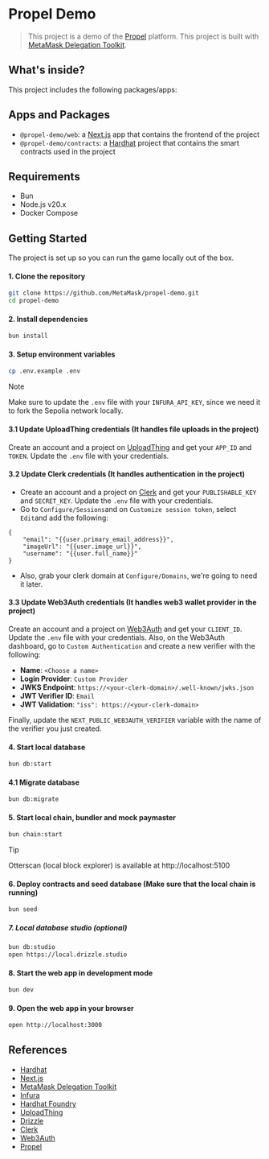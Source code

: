 # Propel Demo

> This project is a demo of the [Propel](https://propelevents.io/) platform. This project is built with [MetaMask Delegation Toolkit](https://docs.gator.metamask.io/).

## What's inside?

This project includes the following packages/apps:

## Apps and Packages

- `@propel-demo/web`: a [Next.js](https://nextjs.org/) app that contains the frontend of the project
- `@propel-demo/contracts`: a [Hardhat](https://hardhat.org/) project that contains the smart contracts used in the project

## Requirements

- Bun
- Node.js v20.x
- Docker Compose

## Getting Started

The project is set up so you can run the game locally out of the box.

#### 1. Clone the repository

```bash
git clone https://github.com/MetaMask/propel-demo.git
cd propel-demo
```

#### 2. Install dependencies

```bash
bun install
```

#### 3. Setup environment variables

```bash
cp .env.example .env
```

> [!NOTE]
> Make sure to update the `.env` file with your `INFURA_API_KEY`, since we need it to fork the Sepolia network locally.

#### 3.1 Update UploadThing credentials (It handles file uploads in the project)

Create an account and a project on [UploadThing](https://uploadthing.com/) and get your `APP_ID` and `TOKEN`. Update the `.env` file with your credentials.

#### 3.2 Update Clerk credentials (It handles authentication in the project)

- Create an account and a project on [Clerk](https://clerk.com/) and get your `PUBLISHABLE_KEY` and `SECRET_KEY`. Update the `.env` file with your credentials.
- Go to `Configure/Sessions`and on `Customize session token`, select `Edit`and add the following:

```
{
	"email": "{{user.primary_email_address}}",
	"imageUrl": "{{user.image_url}}",
	"username": "{{user.full_name}}"
}
```

- Also, grab your clerk domain at `Configure/Domains`, we're going to need it later.

#### 3.3 Update Web3Auth credentials (It handles web3 wallet provider in the project)

Create an account and a project on [Web3Auth](https://web3auth.io/) and get your `CLIENT_ID`. Update the `.env` file with your credentials.
Also, on the Web3Auth dashboard, go to `Custom Authentication` and create a new verifier with the following:

- **Name**: `<Choose a name>`
- **Login Provider**: `Custom Provider`
- **JWKS Endpoint**: `https://<your-clerk-domain>/.well-known/jwks.json`
- **JWT Verifier ID**: `Email`
- **JWT Validation**: `"iss": https://<your-clerk-domain>`

Finally, update the `NEXT_PUBLIC_WEB3AUTH_VERIFIER` variable with the name of the verifier you just created.

#### 4. Start local database

```bash
bun db:start
```

#### 4.1 Migrate database

```bash
bun db:migrate
```

#### 5. Start local chain, bundler and mock paymaster

```bash
bun chain:start
```

> [!TIP]
> Otterscan (local block explorer) is available at http://localhost:5100

#### 6. Deploy contracts and seed database (Make sure that the local chain is running)

```bash
bun seed
```

##### 7. Local database studio (optional)

```bash
bun db:studio
open https://local.drizzle.studio
```

#### 8. Start the web app in development mode

```bash
bun dev
```

#### 9. Open the web app in your browser

```bash
open http://localhost:3000
```

## References

- [Hardhat](https://hardhat.org/)
- [Next.js](https://nextjs.org/)
- [MetaMask Delegation Toolkit](https://docs.gator.metamask.io/)
- [Infura](https://infura.io/)
- [Hardhat Foundry](https://hardhat.org/hardhat-foundry/)
- [UploadThing](https://uploadthing.com/)
- [Drizzle](https://orm.drizzle.team/docs/get-started-postgresql/)
- [Clerk](https://clerk.com/)
- [Web3Auth](https://web3auth.io/)
- [Propel](https://propelevents.io/)

